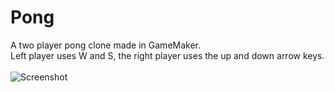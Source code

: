 # Pong
A two player pong clone made in GameMaker.<br>
Left player uses W and S, the right player uses the up and down arrow keys.<br><br>
![Screenshot](http://i.imgur.com/7lj8q8L.png)
